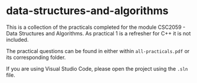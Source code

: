 # data-structures-and-algorithms

This is a collection of the practicals completed for the module CSC2059 - Data Structures and Algorithms. As practical 1 is a refresher for C++ it is not included.

The practical questions can be found in either within ```all-practicals.pdf``` or its corresponding folder.

If you are using Visual Studio Code, please open the project using the ```.sln``` file.
